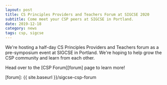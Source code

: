 ```yaml
---
layout: post
title: CS Principles Providers and Teachers Forum at SIGCSE 2020
subtitle: Come meet your CSP peers at SIGCSE in Portland.
date: 2019-12-18
category: news
tags: csp, sigcse
---
```


We're hosting a half-day CS Principles Providers and Teachers forum as a pre-symposium event at SIGCSE in Portland. We're hoping to help grow the CSP community and learn from each other.

Head over to the [CSP Forum][forum] page to learn more!

[forum]: {{ site.baseurl }}/sigcse-csp-forum
